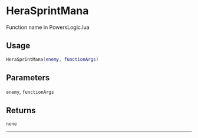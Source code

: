 # HeraSprintMana
Function name in PowersLogic.lua
## Usage
```lua
HeraSprintMana(enemy, functionArgs)
```
## Parameters
`enemy`, `functionArgs`
## Returns
`none`

---